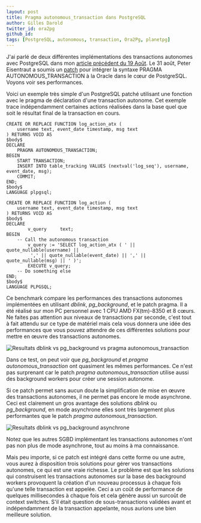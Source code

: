 ```yaml
---
layout: post
title: Pragma autonomous_transaction dans PostgreSQL
author: Gilles Darold
twitter_id: ora2pg
github_id:
tags: [PostgreSQL, autonomous, transaction, Ora2Pg, planetpg]
---
```


J'ai parlé de deux différentes implémentations des transactions autonomes
avec PostgreSQL dans mon [article précédent du 19 Août](http://blog.dalibo.com/2016/08/19/Support_des_transactions_autonomes_dans_PostgreSQL.html). Le 31 août, Peter Eisentraut a soumis un [patch](https://www.postgresql.org/message-id/659a2fce-b6ee-06de-05c0-c8ed6a01979e@2ndquadrant.com) pour intégrer la syntaxe
PRAGMA AUTONOMOUS_TRANSACTION à la Oracle dans le cœur de PostgreSQL.
Voyons voir ses performances.

<!--MORE-->

Voici un exemple très simple d'un PostgreSQL patché utilisant une
fonction avec le pragma de déclaration d'une transaction autonome.
Cet exemple trace indépendamment certaines actions réalisées dans
la base  quel que soit le résultat final de la transaction en cours.

```
CREATE OR REPLACE FUNCTION log_action_atx (
	username text, event_date timestamp, msg text
) RETURNS VOID AS
$body$
DECLARE
	PRAGMA AUTONOMOUS_TRANSACTION;
BEGIN
	START TRANSACTION;
	INSERT INTO table_tracking VALUES (nextval('log_seq'), username, event_date, msg);
	COMMIT;
END;
$body$
LANGUAGE plpgsql;

CREATE OR REPLACE FUNCTION log_action (
	username text, event_date timestamp, msg text
) RETURNS VOID AS
$body$
DECLARE
        v_query     text;
BEGIN
	-- Call the autonomous transaction
        v_query := 'SELECT log_action_atx ( ' || quote_nullable(username) ||
		 ',' || quote_nullable(event_date) || ',' || quote_nullable(msg) || ' )';
        EXECUTE v_query;
	-- Do something else
END;
$body$
LANGUAGE PLPGSQL;
```

Ce benchmark compare les performances des transactions autonomes
implémentées en utilisant *dblink*, *pg_background*, et le patch pragma.
Il a été réalisé sur mon PC personnel avec 1 CPU AMD FX(tm)-8350
et 8 cœurs. Ne faites pas attention aux niveaux de transactions par seconde,
c'est tout à fait attendu sur ce type de matériel mais cela vous donnera
une idée des performances que vous pouvez attendre de ces différentes solutions
pour mettre en œuvre des transactions autonomes.

<img src="http://blog.dalibo.com/assets/media/dblink_pg_background_pragma_autonomous.png" title="Resultats dblink vs pg_background vs pragma autonomous_transaction"/>

Dans ce test, on peut voir que *pg_background* et *pragma autonomous_transaction*
ont quasiment les mêmes performances. Ce n'est pas surprenant car le patch
*pragma autonomous_transaction* utilise aussi des background workers pour créer
une session autonome.

Si ce patch permet sans aucun doute la simplification de mise en œuvre des
transactions autonomes, il ne permet pas encore le mode asynchrone. Ceci est
clairement un gros avantage des solutions *dblink* ou *pg_background*, en mode
asynchrone elles sont très largement plus performantes que le patch *pragma autonomous_transaction*.

<img src="http://blog.dalibo.com/assets/media/dblink_vs_pg_background_async2.png" title="Resultats dblink vs pg_background asynchrone"/>

Notez que les autres SGBD implémentant les transactions autonomes n'ont
pas non plus de mode asynchrone, tout au moins à ma connaissance.

Mais peu importe, si ce patch est intégré dans cette forme ou une autre,
vous aurez à disposition trois solutions pour gérer vos transactions autonomes,
ce qui est une vraie richesse. Le problème est que les solutions qui
construisent les transactions autonomes sur la base des background workers
provoquent la création d'un nouveau processus à chaque fois qu'une telle transaction
est appelée. Ceci a un coût de performance de quelques millisecondes à
chaque fois et cela génère aussi un surcoût de context switches. S'il
était question de sous-transactions validées avant et indépendamment
de la transaction appelante, nous aurions une bien meilleure solution.

